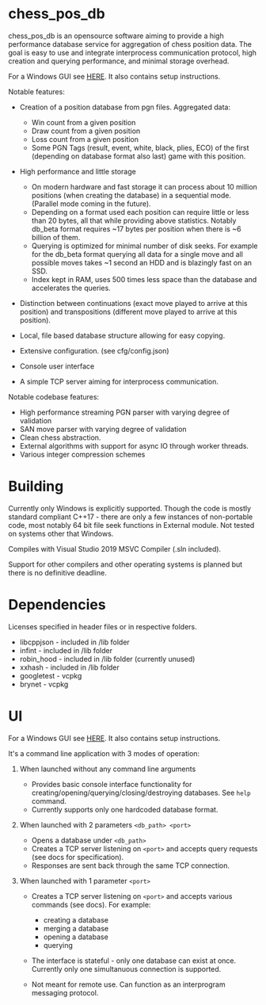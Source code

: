 # chess_pos_db

chess_pos_db is an opensource software aiming to provide a high performance database service for aggregation of chess position data. The goal is easy to use and integrate interprocess communication protocol, high creation and querying performance, and minimal storage overhead.

For a Windows GUI see [HERE](https://github.com/Sopel97/chess_pos_db_gui). It also contains setup instructions.

Notable features:

- Creation of a position database from pgn files. Aggregated data:

    - Win count from a given position
    - Draw count from a given position
    - Loss count from a given position
    - Some PGN Tags (result, event, white, black, plies, ECO) of the first (depending on database format also last) game with this position.

- High performance and little storage

    - On modern hardware and fast storage it can process about 10 million positions (when creating the database) in a sequential mode. (Parallel mode coming in the future).
    - Depending on a format used each position can require little or less than 20 bytes, all that while providing above statistics. Notably db_beta format requires \~17 bytes per position when there is \~6 billion of them.
    - Querying is optimized for minimal number of disk seeks. For example for the db_beta format querying all data for a single move and all possible moves takes \~1 second an HDD and is blazingly fast on an SSD.
    - Index kept in RAM, uses 500 times less space than the database and accelerates the queries.

- Distinction between continuations (exact move played to arrive at this position) and transpositions (different move played to arrive at this position).
- Local, file based database structure allowing for easy copying.
- Extensive configuration. (see cfg/config.json)
- Console user interface
- A simple TCP server aiming for interprocess communication.

Notable codebase features:

- High performance streaming PGN parser with varying degree of validation
- SAN move parser with varying degree of validation
- Clean chess abstraction.
- External algorithms with support for async IO through worker threads.
- Various integer compression schemes

# Building
Currently only Windows is explicitly supported. Though the code is mostly standard compliant C++17 - there are only a few instances of non-portable code, most notably 64 bit file seek functions in External module.
Not tested on systems other that Windows.

Compiles with Visual Studio 2019 MSVC Compiler (.sln included).

Support for other compilers and other operating systems is planned but there is no definitive deadline.

# Dependencies

Licenses specified in header files or in respective folders.

- libcppjson - included in /lib folder
- infint - included in /lib folder
- robin_hood - included in /lib folder (currently unused)
- xxhash - included in /lib folder
- googletest - vcpkg
- brynet - vcpkg

# UI
For a Windows GUI see [HERE](https://github.com/Sopel97/chess_pos_db_gui). It also contains setup instructions.

It's a command line application with 3 modes of operation:

1. When launched without any command line arguments

    - Provides basic console interface functionality for creating/opening/querying/closing/destroying databases. See `help` command.
    - Currently supports only one hardcoded database format.

2. When launched with 2 parameters `<db_path> <port>`

    - Opens a database under `<db_path>`
    - Creates a TCP server listening on `<port>` and accepts query requests (see docs for specification).
    - Responses are sent back through the same TCP connection.

3. When launched with 1 parameter `<port>`

    - Creates a TCP server listening on `<port>` and accepts various commands (see docs). For example:

        - creating a database
        - merging a database
        - opening a database
        - querying

    - The interface is stateful - only one database can exist at once. Currently only one simultanuous connection is supported.
    - Not meant for remote use. Can function as an interprogram messaging protocol.

